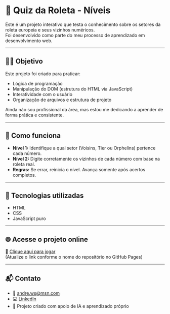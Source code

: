 
# 🎯 Quiz da Roleta - Níveis

Este é um projeto interativo que testa o conhecimento sobre os setores da roleta europeia e seus vizinhos numéricos.  
Foi desenvolvido como parte do meu processo de aprendizado em desenvolvimento web.

---

## 👨‍💻 Objetivo

Este projeto foi criado para praticar:

- Lógica de programação
- Manipulação do DOM (estrutura do HTML via JavaScript)
- Interatividade com o usuário
- Organização de arquivos e estrutura de projeto

Ainda não sou profissional da área, mas estou me dedicando a aprender de forma prática e consistente.

---

## 🧪 Como funciona

- **Nível 1:** Identifique a qual setor (Voisins, Tier ou Orphelins) pertence cada número.
- **Nível 2:** Digite corretamente os vizinhos de cada número com base na roleta real.
- **Regras:** Se errar, reinicia o nível. Avança somente após acertos completos.

---

## 🚀 Tecnologias utilizadas

- HTML
- CSS
- JavaScript puro

---

## 🌐 Acesse o projeto online

🔗 [Clique aqui para jogar](https://SEU-USUARIO.github.io/quiz-roleta/)  
(Atualize o link conforme o nome do repositório no GitHub Pages)

---

## 📬 Contato

- 📧 andre.ws@msn.com  
- 💻 [LinkedIn](https://linkedin.com/in/asjcdev)  
- 🧠 Projeto criado com apoio de IA e aprendizado próprio
